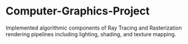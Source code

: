 # Computer-Graphics-Project
Implemented algorithmic components of Ray Tracing and Rasterization rendering pipelines including lighting, shading, and texture mapping.
